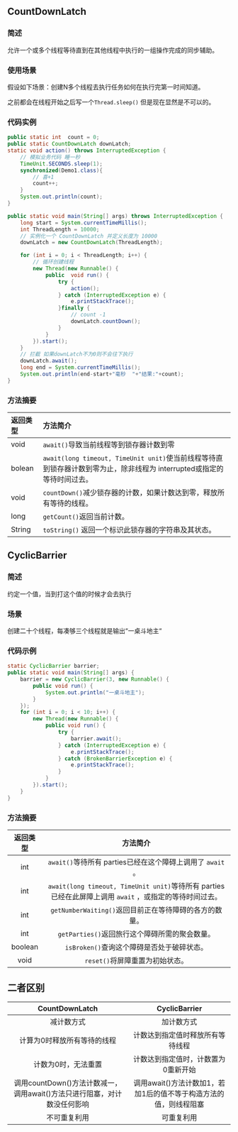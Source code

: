 ## CountDownLatch

### 简述

允许一个或多个线程等待直到在其他线程中执行的一组操作完成的同步辅助。

### 使用场景

假设如下场景：创建N多个线程去执行任务如何在执行完第一时间知道。

之前都会在线程开始之后写一个`Thread.sleep()` 但是现在显然是不可以的。

### 代码实例

```java
public static int  count = 0;
public static CountDownLatch downLatch;
static void action() throws InterruptedException {
    // 模拟业务代码 睡一秒
    TimeUnit.SECONDS.sleep(1);
    synchronized(Demo1.class){
        // 喜+1
        count++;
    }
    System.out.println(count);
}

public static void main(String[] args) throws InterruptedException {
    long start = System.currentTimeMillis();
    int ThreadLength = 10000;
    // 实例化一个 CountDownLatch 并定义长度为 10000
    downLatch = new CountDownLatch(ThreadLength);

    for (int i = 0; i < ThreadLength; i++) {
        // 循环创建线程
        new Thread(new Runnable() {
            public  void run() {
                try {
                    action();
                } catch (InterruptedException e) {
                    e.printStackTrace();
                }finally {
                    // count -1
                    downLatch.countDown();
                }
            }
        }).start();
    }
    // 拦截 如果downLatch不为0则不会往下执行
    downLatch.await();
    long end = System.currentTimeMillis();
    System.out.println(end-start+"毫秒  "+"结果:"+count);
}
```

### 方法摘要

| 返回类型 | 方法简介                                                     |
| :------- | :----------------------------------------------------------- |
| void     | `await()`导致当前线程等到锁存器计数到零                      |
| bolean   | `await(long timeout, TimeUnit unit)`使当前线程等待直到锁存器计数到零为止，除非线程为 interrupted或指定的等待时间过去。 |
| void     | `countDown()`减少锁存器的计数，如果计数达到零，释放所有等待的线程。 |
| long     | `getCount()`返回当前计数。                                   |
| String   | `toString()` 返回一个标识此锁存器的字符串及其状态。          |





## CyclicBarrier

### 简述

约定一个值，当到打这个值的时候才会去执行

### 场景

创建二十个线程，每凑够三个线程就是输出“一桌斗地主“

### 代码示例

```java
static CyclicBarrier barrier;
public static void main(String[] args) {
    barrier = new CyclicBarrier(3, new Runnable() {
        public void run() {
            System.out.println("一桌斗地主");
        }
    });
    for (int i = 0; i < 10; i++) {
        new Thread(new Runnable() {
            public void run() {
                try {
                    barrier.await();
                } catch (InterruptedException e) {
                    e.printStackTrace();
                } catch (BrokenBarrierException e) {
                    e.printStackTrace();
                }
            }
        }).start();
    }
}
```

### 方法摘要

| 返回类型  | 方法简介                                                     |
| :-------: | :----------------------------------------------------------: |
| int   | `await()`等待所有 parties已经在这个障碍上调用了 `await` 。 |
| int     | `await(long timeout, TimeUnit unit)`等待所有 parties已经在此屏障上调用 `await` ，或指定的等待时间过去。 |
| int    | `getNumberWaiting()`返回目前正在等待障碍的各方的数量。       |
| int   | `getParties()`返回旅行这个障碍所需的聚会数量。               |
|boolean| `isBroken()`查询这个障碍是否处于破碎状态。                   |
| void    | `reset()`将屏障重置为初始状态。                              |





## 二者区别

|                        CountDownLatch                        |                        CyclicBarrier                         |
| :----------------------------------------------------------: | :----------------------------------------------------------: |
|                          减计数方式                          |                          加计数方式                          |
|                 计算为0时释放所有等待的线程                  |               计数达到指定值时释放所有等待线程               |
|                     计数为0时，无法重置                      |             计数达到指定值时，计数置为0重新开始              |
| 调用countDown()方法计数减一，调用await()方法只进行阻塞，对计数没任何影响 | 调用await()方法计数加1，若加1后的值不等于构造方法的值，则线程阻塞 |
|                         不可重复利用                         |                          可重复利用                          |